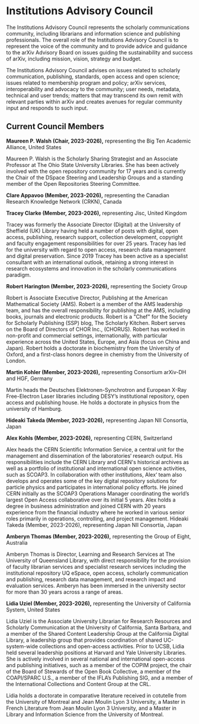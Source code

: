 # Institutions Advisory Council

The Institutions Advisory Council represents the scholarly communications community, 
including librarians and information science and publishing professionals. The overall 
role of the Institutions Advisory Council is to represent the voice of the community and to 
provide advice and guidance to the arXiv Advisory Board on issues guiding the 
sustainability and success of arXiv, including mission, vision, strategy and budget. 


The Institutions Advisory Council advises on issues related to scholarly communication, 
publishing, standards, open access and open science; issues related to membership 
program and policy; arXiv services, interoperability and advocacy to the community; user 
needs, metadata, technical and user trends; matters that may transcend its own remit 
with relevant parties within arXiv and creates avenues for regular community input and 
responds to such input. 




## Current Council Members 

**Maureen P. Walsh (Chair, 2023-2026),** representing the Big Ten Academic Alliance, United States

Maureen P. Walsh is the Scholarly Sharing Strategist and an Associate Professor at The Ohio State University Libraries. She has been actively involved with the open repository community for 17 years and is currently the Chair of the DSpace Steering and Leadership Groups and a standing member of the Open Repositories Steering Committee.

**Clare Appavoo (Member, 2023-2026),** representing the Canadian Research Knowledge Network (CRKN), Canada

**Tracey Clarke (Member, 2023-2026),** representing Jisc, United Kingdom

Tracey was formerly the Associate Director (Digital) at the University of Sheffield (UK) Library having held a number of posts with digital, open access, publishing, research support, collection development, copyright and faculty engagement responsibilities for over 25 years. Tracey has led for the university with regard to open access, research data management and digital preservation. Since 2019 Tracey has been active as a specialist consultant with an international outlook, retaining a strong interest in research ecosystems and innovation in the scholarly communications paradigm.


**Robert Harington (Member, 2023-2026),** representing the Society Group

Robert is Associate Executive Director, Publishing at the American Mathematical Society (AMS).
Robert is a member of the AMS leadership team, and has the overall responsibility for publishing at the AMS, including books, journals and electronic products. Robert is a "Chef" for the Society for Scholarly Publishing (SSP) blog, The Scholarly Kitchen. Robert serves on the Board of Directors of CHOR Inc., (CHORUS). Robert has worked in non-profit and commercial settings, internationally, with particular experience across the United States, Europe, and Asia (focus on China and Japan). Robert holds a doctorate in biochemistry from the University of Oxford, and a first-class honors degree in chemistry from the University of London.

**Martin Kohler (Member, 2023-2026),** representing Consortium arXiv-DH and HGF, Germany

Martin heads the Deutsches Elektronen-Synchrotron and European X-Ray Free-Electron Laser libraries including DESY’s institutional repository, open access and publishing house. He holds a doctorate in physics from the university of Hamburg.


**Hideaki Takeda (Member, 2023-2026),** representing Japan NII Consortia, Japan


**Alex Kohls (Member, 2023-2026),** representing CERN, Switzerland

Alex heads the CERN Scientific Information Service, a central unit for the management and dissemination of the laboratories‘ research output. His responsibilities include the CERN Library and CERN's historical archives as well as a portfolio of institutional and international open science activities, such as SCOAP3. In collaboration with other institutions, Alex‘ team also develops and operates some of the key digital repository solutions for particle physics and participates in international policy efforts. He joined CERN initially as the SCOAP3 Operations Manager coordinating the world’s largest Open Access collaborative over its initial 5 years. 
Alex holds a degree in business administration and joined CERN with 20 years experience from the financial industry where he worked in various senior roles primarily in operations, controlling, and project management.
Hideaki Takeda (Member, 2023-2026), representing Japan NII Consortia, Japan

**Amberyn Thomas (Member, 2023-2026),** representing the Group of Eight, Australia

Amberyn Thomas is Director, Learning and Research Services at The University of Queensland Library, with direct responsibility for the provision of faculty librarian services and specialist research services including the institutional repository UQ eSpace, open access, scholarly communication and publishing, research data management, and research impact and evaluation services. Amberyn has been immersed in the university sector for more than 30 years across a range of areas.

**Lidia Uziel (Member, 2023-2026),** representing the University of California System, United States

Lidia Uziel is the Associate University Librarian for Research Resources and Scholarly Communication at the University of California, Santa Barbara, and a member of the Shared Content Leadership Group at the California Digital Library, a leadership group that provides coordination of shared UC-system-wide collections and open-access activities. Prior to UCSB, Lidia held several leadership positions at Harvard and Yale University Libraries.  She is actively involved in several national and international open-access and publishing initiatives, such as a member of the COPIM project, the chair of the Board of Stewards of the Open Book Collective, a member of the COAPI/SPARC U.S., a member of the IFLA’s Publishing SIG, and a member of the International Collections and Content Group at the CRL.


Lidia holds a doctorate in comparative literature received in cotutelle from the University of Montreal and Jean Moulin Lyon 3 University, a Master in French Literature from Jean Moulin Lyon 3 University, and a Master in Library and Information Science from the University of Montreal.   



